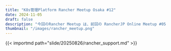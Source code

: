 ```yaml
---
title: "K8s管理Platform Rancher Meetup Osaka #12"
date: 2024-11-05
draft: false
description: "今回のRancher Meetup は、前回の RancherJP Online Meetup #05 のアンケートにてRancherを知らない方が多数いたので、改めて「Rancher is 何？」にフォーカスします！"
thumbnail: "/images/rancher_meetup.png"
---
```




{{< importmd path="slide/20250826/rancher_support.md" >}}

